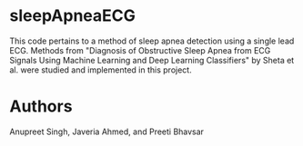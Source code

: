 # sleepApneaECG
This code pertains to a method of sleep apnea detection using a single lead ECG. Methods from "Diagnosis of Obstructive Sleep Apnea from ECG Signals Using
Machine Learning and Deep Learning Classifiers" by Sheta et al. were studied and implemented in this project.

# Authors
Anupreet Singh,
Javeria Ahmed, and
Preeti Bhavsar
